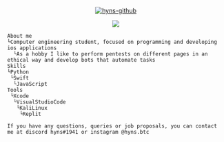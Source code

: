<p align="center"> 
<a href="https://github.com/delincuencia" target="_blank"> <img src="https://media.discordapp.net/attachments/994766131359404082/1000967166293717072/cooltext416024677975260.png" alt="hyns-github"/></a>

<p align="center"> 
  <kbd>
<img src="https://media.discordapp.net/attachments/994766131359404082/1000964070868009142/b98875632e782df355c99271e895b980.gif">
  </kbd>
</p>

```
About me
└Computer engineering student, focused on programming and developing ios applications
  └As a hobby I like to perform pentests on different pages in an ethical way and develop bots that automate tasks
Skills
└Python
 └Swift
  └JavaScript
Tools
 └Xcode
  └VisualStudioCode
   └KaliLinux
    └Replit

If you have any questions, queries or job proposals, you can contact me at discord hyns#1941 or instagram @hyns.btc
```
